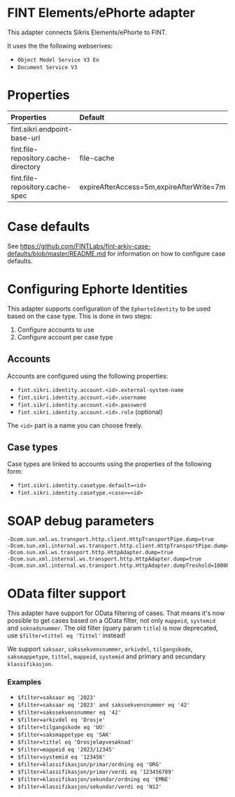 # FINT Elements/ePhorte adapter
This adapter connects Sikris Elements/ePhorte to FINT.

It uses the the following webserives:
- `Object Model Service V3 En`
- `Document Service V3`  

# Properties

| Properties                                            | Default                                  | Description   |
| :---------------------------------------------------- | :----------------------------------------| :------------ |
| fint.sikri.endpoint-base-url                          |                                          |               |
| fint.file-repository.cache-directory                  | file-cache                               |               |
| fint.file-repository.cache-spec                       | expireAfterAccess=5m,expireAfterWrite=7m |               |

# Case defaults

See https://github.com/FINTLabs/fint-arkiv-case-defaults/blob/master/README.md for information on how to configure
case defaults.

# Configuring Ephorte Identities

This adapter supports configuration of the `EphorteIdentity` to be used based on the case type.
This is done in two steps:

1. Configure accounts to use
1. Configure account per case type

## Accounts

Accounts are configured using the following properties:

- `fint.sikri.identity.account.<id>.external-system-name`
- `fint.sikri.identity.account.<id>.username`
- `fint.sikri.identity.account.<id>.password`
- `fint.sikri.identity.account.<id>.role` (optional)

The `<id>` part is a name you can choose freely.

## Case types

Case types are linked to accounts using the properties of the following form:

- `fint.sikri.identity.casetype.default=<id>`
- `fint.sikri.identity.casetype.<case>=<id>`

# SOAP debug parameters

```bash
-Dcom.sun.xml.ws.transport.http.client.HttpTransportPipe.dump=true 
-Dcom.sun.xml.internal.ws.transport.http.client.HttpTransportPipe.dump=true 
-Dcom.sun.xml.ws.transport.http.HttpAdapter.dump=true 
-Dcom.sun.xml.internal.ws.transport.http.HttpAdapter.dump=true 
-Dcom.sun.xml.internal.ws.transport.http.HttpAdapter.dumpTreshold=100000
```

# OData filter support
This adapter have support for OData filtering of cases. That means it's now possible to
get cases based on a OData filter, not only `mappeid`, `systemid` and `soknadsnummer`.
The old filter (query param `title`) is now deprecated, use `$filter=tittel eq 'Tittel'` instead!

We support `saksaar`, `sakssekvensnummer`, `arkivdel`, `tilgangskode`, `saksmappetype`,
`tittel`, `mappeid`, `systemid` and primary and secundary `klassifikasjon`.

### Examples
- `$filter=saksaar eq '2023'`
- `$filter=saksaar eq '2023' and sakssekvensnummer eq '42'`
- `$filter=sakssekvensnummer eq '42'`
- `$filter=arkivdel eq 'Drosje'`
- `$filter=tilgangskode eq 'UO'`
- `$filter=saksmappetype eq 'SAK'`
- `$filter=tittel eq 'Drosjeløyvesøknad'`
- `$filter=mappeid eq '2023/12345'`
- `$filter=systemid eq '123456'`
- `$filter=klassifikasjon/primar/ordning eq 'ORG'`
- `$filter=klassifikasjon/primar/verdi eq '123456789'`
- `$filter=klassifikasjon/sekundar/ordning eq 'EMNE'`
- `$filter=klassifikasjon/sekundar/verdi eq 'N12'`
